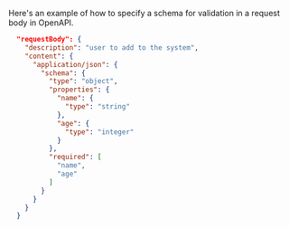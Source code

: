 Here's an example of how to specify a schema for validation in a request body in
OpenAPI.

```json
  "requestBody": {
    "description": "user to add to the system",
    "content": {
      "application/json": {
        "schema": {
          "type": "object",
          "properties": {
            "name": {
              "type": "string"
            },
            "age": {
              "type": "integer"
            }
          },
          "required": [
            "name",
            "age"
          ]
        }
      }
    }
  }
```
